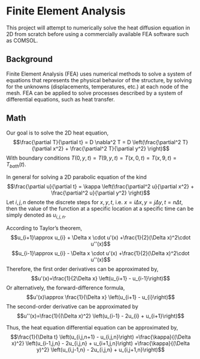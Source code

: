 # Finite Element Analysis 
This project will attempt to numerically solve the heat diffusion equation in 2D from scratch before using a commercially available FEA software such as COMSOL. 

## Background
Finite Element Analysis (FEA) uses numerical methods to solve a system of equations that represents the physical behavior of the structure, by solving for the unknowns (displacements, temperatures, etc.) at each node of the mesh. FEA can be applied to solve processes described by a system of differential equations, such as heat transfer.

## Math
 Our goal is to solve the 2D heat equation,
$$\frac{\partial T}{\partial t} = D \nabla^2 T = D \left(\frac{\partial^2 T}{\partial x^2} + \frac{\partial^2 T}{\partial y^2} \right)$$
With boundary conditions $T(0,y,t) = T(9,y,t) = T(x,0,t) = T(x,9,t) = T_{bath}(t)$.

In general for solving a 2D parabolic equation of the kind
$$\frac{\partial u}{\partial t} = \kappa \left(\frac{\partial^2 u}{\partial x^2} + \frac{\partial^2 u}{\partial y^2} \right)$$
Let $i, j, n$ denote the discrete steps for $x, y, t$, i.e. $x=i\Delta x, y=j\Delta y, t=n\Delta t$, then the value of the function at a specific location at a specific time can be simply denoted as $u_{i,j,n}$.

According to Taylor’s theorem,
$$u_{i+1}\approx u_{i} + \Delta x \cdot u'(x) +\frac{1}{2}(\Delta x)^2\cdot u''(x)$$
$$u_{i-1}\approx u_{i} - \Delta x \cdot u'(x) +\frac{1}{2}(\Delta x)^2\cdot u''(x)$$
Therefore, the first order derivatives can be approximated by,
$$u'(x)=\frac{1}{2\Delta x} \left(u_{i+1} - u_{i-1}\right)$$
Or alternatively, the forward-difference formula,
$$u'(x)\approx \frac{1}{\Delta x} \left(u_{i+1} - u_{i}\right)$$
The second-order derivative can be approximated by
$$u''(x)=\frac{1}{(\Delta x)^2} \left(u_{i-1} -  2u_{i} + u_{i+1}\right)$$

Thus, the heat equation differential equation can be approximated by,
$$\frac{1}{\Delta t} \left(u_{i,j,n+1} -  u_{i,j,n}\right) =\frac{\kappa}{(\Delta x)^2} \left(u_{i-1,j,n} -  2u_{i,j,n} + u_{i+1,j,n}\right) +\frac{\kappa}{(\Delta y)^2} \left(u_{i,j-1,n} -  2u_{i,j,n} + u_{i,j+1,n}\right)$$





